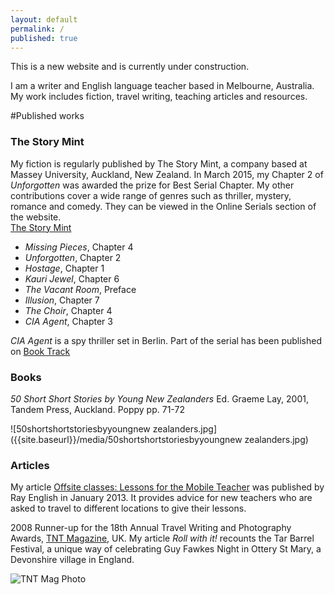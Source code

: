 ```yaml
---
layout: default
permalink: /
published: true
---
```




This is a new website and is currently under construction.



I am a writer and English language teacher based in Melbourne, Australia. My work includes fiction, travel writing, teaching articles and resources.

#Published works

### The Story Mint

My fiction is regularly published by The Story Mint, a company based at Massey University, Auckland, New Zealand. In March 2015, my Chapter 2 of _Unforgotten_ was awarded the prize for Best Serial Chapter. My other contributions cover a wide range of genres such as thriller, mystery, romance and comedy. They can be viewed in the Online Serials section of the website.  
[The Story Mint](http://www.thestorymint.com/story-mintery)

- _Missing Pieces_, Chapter 4
- _Unforgotten_, Chapter 2
- _Hostage_, Chapter 1
- _Kauri Jewel_, Chapter 6
- _The Vacant Room_, Preface
- _Illusion_, Chapter 7
- _The Choir_, Chapter 4
- _CIA Agent_, Chapter 3

_CIA Agent_ is a spy thriller set in Berlin. Part of the serial has been published on 
[Book Track](http://studio.booktrack.com/#!/bookshelf?booktrackId=4e3ab9868e2e4bb2a6b46469b10d6ae8)

### Books

_50 Short Short Stories by Young New Zealanders_
Ed. Graeme Lay, 2001, Tandem Press, Auckland. Poppy pp. 71-72

![50shortshortstoriesbyyoungnew zealanders.jpg]({{site.baseurl}}/media/50shortshortstoriesbyyoungnew zealanders.jpg)

### Articles

My article [Offsite classes: Lessons for the Mobile Teacher](http://www.rayenglish.com/china-info/china-info/off-site-classes-lessons-for-the-mobile-teacher.html) was published by Ray English in January 2013. It provides advice for new teachers who are asked to travel to different locations to give their lessons.

2008 Runner-up for the 18th Annual Travel Writing and Photography Awards, [TNT Magazine](http://www.tntmagazine.com/), UK.
My article _Roll with it!_ recounts the Tar Barrel Festival, a unique way of celebrating Guy Fawkes Night in Ottery St Mary, a Devonshire village in England.

![TNT Mag Photo]({{site.baseurl}}/media/tnt-mag-photo.jpg)



